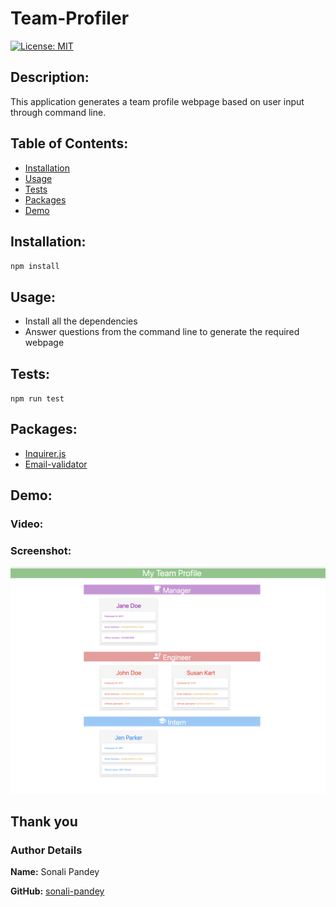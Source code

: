 # Team-Profiler
[![License: MIT](https://img.shields.io/badge/License-MIT-yellow.svg)](https://opensource.org/licenses/MIT)

## Description:
This application generates a team profile webpage based on user input through command line.

## Table of Contents:

* [Installation](#installation)
* [Usage](#usage)
* [Tests](#tests)
* [Packages](#packages)
* [Demo](#demo)

## Installation:
`npm install`

## Usage:
 * Install all the dependencies
 * Answer questions from the command line to generate the required webpage

## Tests:
`npm run test`

## Packages:
* [Inquirer.js](npmjs.com/package/inquirer)
* [Email-validator](https://www.npmjs.com/package/email-validator)

## Demo:

### Video: 

### Screenshot:

![](./assets/image/team-profiler-screenshot.png)

## Thank you
### Author Details
**Name:** Sonali Pandey

**GitHub:** [sonali-pandey](https://github.com/sonali-pandey)
